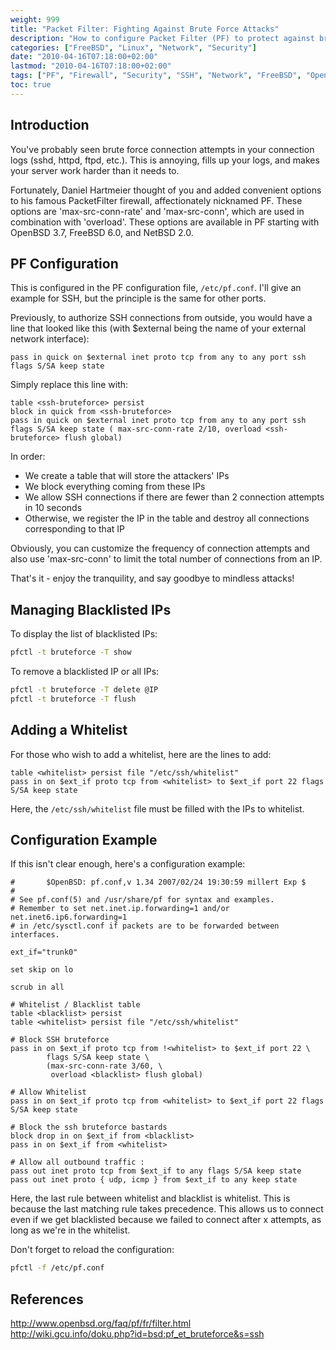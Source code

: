 ```yaml
---
weight: 999
title: "Packet Filter: Fighting Against Brute Force Attacks"
description: "How to configure Packet Filter (PF) to protect against brute force attacks on services like SSH by automatically blacklisting suspicious IP addresses."
categories: ["FreeBSD", "Linux", "Network", "Security"]
date: "2010-04-16T07:18:00+02:00"
lastmod: "2010-04-16T07:18:00+02:00"
tags: ["PF", "Firewall", "Security", "SSH", "Network", "FreeBSD", "OpenBSD"]
toc: true
---
```


## Introduction

You've probably seen brute force connection attempts in your connection logs (sshd, httpd, ftpd, etc.). This is annoying, fills up your logs, and makes your server work harder than it needs to.

Fortunately, Daniel Hartmeier thought of you and added convenient options to his famous PacketFilter firewall, affectionately nicknamed PF. These options are 'max-src-conn-rate' and 'max-src-conn', which are used in combination with 'overload'. These options are available in PF starting with OpenBSD 3.7, FreeBSD 6.0, and NetBSD 2.0.

## PF Configuration

This is configured in the PF configuration file, `/etc/pf.conf`. I'll give an example for SSH, but the principle is the same for other ports.

Previously, to authorize SSH connections from outside, you would have a line that looked like this (with $external being the name of your external network interface):

```pf {linenos=table}
pass in quick on $external inet proto tcp from any to any port ssh flags S/SA keep state
```

Simply replace this line with:

```pf {linenos=table}
table <ssh-bruteforce> persist
block in quick from <ssh-bruteforce>
pass in quick on $external inet proto tcp from any to any port ssh flags S/SA keep state ( max-src-conn-rate 2/10, overload <ssh-bruteforce> flush global)
```

In order:

* We create a table that will store the attackers' IPs
* We block everything coming from these IPs
* We allow SSH connections if there are fewer than 2 connection attempts in 10 seconds
* Otherwise, we register the IP in the table and destroy all connections corresponding to that IP

Obviously, you can customize the frequency of connection attempts and also use 'max-src-conn' to limit the total number of connections from an IP.

That's it - enjoy the tranquility, and say goodbye to mindless attacks!

## Managing Blacklisted IPs

To display the list of blacklisted IPs:

```bash
pfctl -t bruteforce -T show
```

To remove a blacklisted IP or all IPs:

```bash
pfctl -t bruteforce -T delete @IP
pfctl -t bruteforce -T flush
```

## Adding a Whitelist

For those who wish to add a whitelist, here are the lines to add:

```pf {linenos=table}
table <whitelist> persist file "/etc/ssh/whitelist"
pass in on $ext_if proto tcp from <whitelist> to $ext_if port 22 flags S/SA keep state
```

Here, the `/etc/ssh/whitelist` file must be filled with the IPs to whitelist.

## Configuration Example

If this isn't clear enough, here's a configuration example:

```pf {linenos=table}
#       $OpenBSD: pf.conf,v 1.34 2007/02/24 19:30:59 millert Exp $
#
# See pf.conf(5) and /usr/share/pf for syntax and examples.
# Remember to set net.inet.ip.forwarding=1 and/or net.inet6.ip6.forwarding=1
# in /etc/sysctl.conf if packets are to be forwarded between interfaces.

ext_if="trunk0"

set skip on lo

scrub in all 

# Whitelist / Blacklist table
table <blacklist> persist
table <whitelist> persist file "/etc/ssh/whitelist"

# Block SSH bruteforce
pass in on $ext_if proto tcp from !<whitelist> to $ext_if port 22 \
        flags S/SA keep state \
        (max-src-conn-rate 3/60, \
         overload <blacklist> flush global)

# Allow Whitelist
pass in on $ext_if proto tcp from <whitelist> to $ext_if port 22 flags S/SA keep state

# Block the ssh bruteforce bastards
block drop in on $ext_if from <blacklist>
pass in on $ext_if from <whitelist>

# Allow all outbound traffic :
pass out inet proto tcp from $ext_if to any flags S/SA keep state
pass out inet proto { udp, icmp } from $ext_if to any keep state
```

Here, the last rule between whitelist and blacklist is whitelist. This is because the last matching rule takes precedence.
This allows us to connect even if we get blacklisted because we failed to connect after x attempts, as long as we're in the whitelist.

Don't forget to reload the configuration:

```bash
pfctl -f /etc/pf.conf
```

## References

http://www.openbsd.org/faq/pf/fr/filter.html  
http://wiki.gcu.info/doku.php?id=bsd:pf_et_bruteforce&s=ssh
